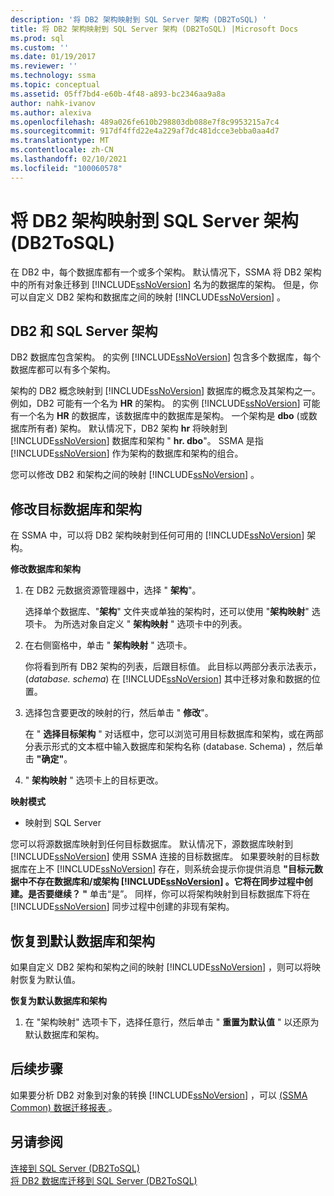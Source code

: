 ```yaml
---
description: '将 DB2 架构映射到 SQL Server 架构 (DB2ToSQL) '
title: 将 DB2 架构映射到 SQL Server 架构 (DB2ToSQL) |Microsoft Docs
ms.prod: sql
ms.custom: ''
ms.date: 01/19/2017
ms.reviewer: ''
ms.technology: ssma
ms.topic: conceptual
ms.assetid: 05ff7bd4-e60b-4f48-a893-bc2346aa9a8a
author: nahk-ivanov
ms.author: alexiva
ms.openlocfilehash: 489a026fe610b298803db088e7f8c9953215a7c4
ms.sourcegitcommit: 917df4ffd22e4a229af7dc481dcce3ebba0aa4d7
ms.translationtype: MT
ms.contentlocale: zh-CN
ms.lasthandoff: 02/10/2021
ms.locfileid: "100060578"
---
```

# <a name="mapping-db2-schemas-to-sql-server-schemas-db2tosql"></a>将 DB2 架构映射到 SQL Server 架构 (DB2ToSQL) 
在 DB2 中，每个数据库都有一个或多个架构。 默认情况下，SSMA 将 DB2 架构中的所有对象迁移到 [!INCLUDE[ssNoVersion](../../includes/ssnoversion-md.md)] 名为的数据库的架构。 但是，你可以自定义 DB2 架构和数据库之间的映射 [!INCLUDE[ssNoVersion](../../includes/ssnoversion-md.md)] 。  
  
## <a name="db2-and-sql-server-schemas"></a>DB2 和 SQL Server 架构  
DB2 数据库包含架构。 的实例 [!INCLUDE[ssNoVersion](../../includes/ssnoversion-md.md)] 包含多个数据库，每个数据库都可以有多个架构。  
  
架构的 DB2 概念映射到 [!INCLUDE[ssNoVersion](../../includes/ssnoversion-md.md)] 数据库的概念及其架构之一。 例如，DB2 可能有一个名为 **HR** 的架构。 的实例 [!INCLUDE[ssNoVersion](../../includes/ssnoversion-md.md)] 可能有一个名为 **HR** 的数据库，该数据库中的数据库是架构。 一个架构是 **dbo** (或数据库所有者) 架构。 默认情况下，DB2 架构 **hr** 将映射到 [!INCLUDE[ssNoVersion](../../includes/ssnoversion-md.md)] 数据库和架构 " **hr. dbo**"。 SSMA 是指 [!INCLUDE[ssNoVersion](../../includes/ssnoversion-md.md)] 作为架构的数据库和架构的组合。  
  
您可以修改 DB2 和架构之间的映射 [!INCLUDE[ssNoVersion](../../includes/ssnoversion-md.md)] 。  
  
## <a name="modifying-the-target-database-and-schema"></a>修改目标数据库和架构  
在 SSMA 中，可以将 DB2 架构映射到任何可用的 [!INCLUDE[ssNoVersion](../../includes/ssnoversion-md.md)] 架构。  
  
**修改数据库和架构**  
  
1.  在 DB2 元数据资源管理器中，选择 " **架构**"。  
  
    选择单个数据库、"**架构**" 文件夹或单独的架构时，还可以使用 "**架构映射**" 选项卡。 为所选对象自定义 " **架构映射** " 选项卡中的列表。  
  
2.  在右侧窗格中，单击 " **架构映射** " 选项卡。  
  
    你将看到所有 DB2 架构的列表，后跟目标值。 此目标以两部分表示法表示， (*database. schema*) 在 [!INCLUDE[ssNoVersion](../../includes/ssnoversion-md.md)] 其中迁移对象和数据的位置。  
  
3.  选择包含要更改的映射的行，然后单击 " **修改**"。  
  
    在 " **选择目标架构** " 对话框中，您可以浏览可用目标数据库和架构，或在两部分表示形式的文本框中输入数据库和架构名称 (database. Schema) ，然后单击 **"确定"**。  
  
4.  " **架构映射** " 选项卡上的目标更改。  
  
**映射模式**  
  
-   映射到 SQL Server  
  
您可以将源数据库映射到任何目标数据库。 默认情况下，源数据库映射到 [!INCLUDE[ssNoVersion](../../includes/ssnoversion-md.md)] 使用 SSMA 连接的目标数据库。 如果要映射的目标数据库在上不 [!INCLUDE[ssNoVersion](../../includes/ssnoversion-md.md)] 存在，则系统会提示你提供消息 **"目标元数据中不存在数据库和/或架构 [!INCLUDE[ssNoVersion](../../includes/ssnoversion-md.md)] 。它将在同步过程中创建。是否要继续？ "** 单击“是”。 同样，你可以将架构映射到目标数据库下将在 [!INCLUDE[ssNoVersion](../../includes/ssnoversion-md.md)] 同步过程中创建的非现有架构。  
  
## <a name="reverting-to-the-default-database-and-schema"></a>恢复到默认数据库和架构  
如果自定义 DB2 架构和架构之间的映射 [!INCLUDE[ssNoVersion](../../includes/ssnoversion-md.md)] ，则可以将映射恢复为默认值。  
  
**恢复为默认数据库和架构**  
  
1.  在 "架构映射" 选项卡下，选择任意行，然后单击 " **重置为默认值** " 以还原为默认数据库和架构。  
  
## <a name="next-steps"></a>后续步骤  
如果要分析 DB2 对象到对象的转换 [!INCLUDE[ssNoVersion](../../includes/ssnoversion-md.md)] ，可以 [ (SSMA Common) 数据迁移报表 ](../sybase/data-migration-report-sybasetosql.md)。  
  
## <a name="see-also"></a>另请参阅  
[连接到 SQL Server &#40;DB2ToSQL&#41;](../../ssma/db2/connecting-to-sql-server-db2tosql.md)  
[将 DB2 数据库迁移到 SQL Server &#40;DB2ToSQL&#41;](../../ssma/db2/migrating-db2-databases-to-sql-server-db2tosql.md)  

